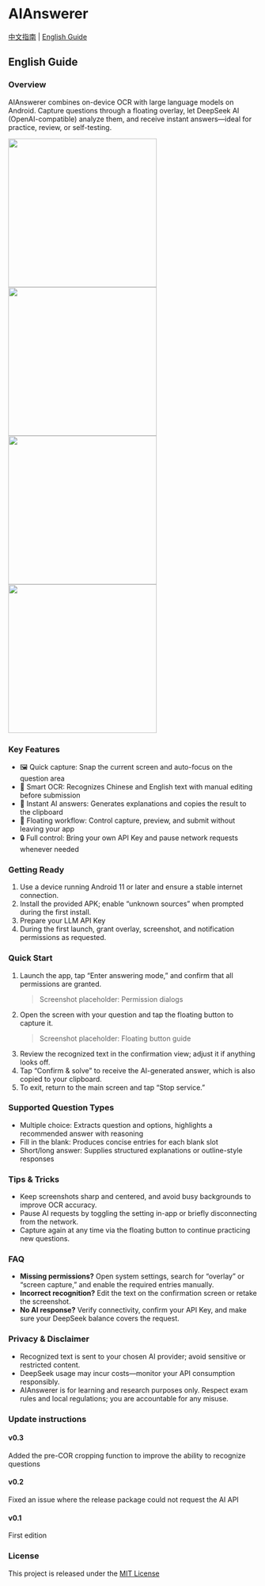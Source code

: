 # AIAnswerer

[中文指南](README.md#中文使用指南) | [English Guide](#english-guide)

## English Guide

### Overview
AIAnswerer combines on-device OCR with large language models on Android. Capture questions through a floating overlay, let DeepSeek AI (OpenAI-compatible) analyze them, and receive instant answers—ideal for practice, review, or self-testing.

<img src="./image/main.png" width="300px"> <img src="./image/ai_setting.jpg" width="300px"> <img src="./image/answerer.jpg" width="300px"> <img src="./image/crop_demo.jpg" width="300px">

### Key Features
- 🖼️ Quick capture: Snap the current screen and auto-focus on the question area
- 📝 Smart OCR: Recognizes Chinese and English text with manual editing before submission
- 🤖 Instant AI answers: Generates explanations and copies the result to the clipboard
- 💬 Floating workflow: Control capture, preview, and submit without leaving your app
- 🔒 Full control: Bring your own API Key and pause network requests whenever needed

### Getting Ready
1. Use a device running Android 11 or later and ensure a stable internet connection.
2. Install the provided APK; enable “unknown sources” when prompted during the first install.
3. Prepare your LLM API Key
4. During the first launch, grant overlay, screenshot, and notification permissions as requested.

### Quick Start
1. Launch the app, tap “Enter answering mode,” and confirm that all permissions are granted.  
   > Screenshot placeholder: Permission dialogs
2. Open the screen with your question and tap the floating button to capture it.  
   > Screenshot placeholder: Floating button guide
3. Review the recognized text in the confirmation view; adjust it if anything looks off.
4. Tap “Confirm & solve” to receive the AI-generated answer, which is also copied to your clipboard.
5. To exit, return to the main screen and tap “Stop service.”

### Supported Question Types
- Multiple choice: Extracts question and options, highlights a recommended answer with reasoning
- Fill in the blank: Produces concise entries for each blank slot
- Short/long answer: Supplies structured explanations or outline-style responses

### Tips & Tricks
- Keep screenshots sharp and centered, and avoid busy backgrounds to improve OCR accuracy.
- Pause AI requests by toggling the setting in-app or briefly disconnecting from the network.
- Capture again at any time via the floating button to continue practicing new questions.

### FAQ
- **Missing permissions?** Open system settings, search for “overlay” or “screen capture,” and enable the required entries manually.
- **Incorrect recognition?** Edit the text on the confirmation screen or retake the screenshot.
- **No AI response?** Verify connectivity, confirm your API Key, and make sure your DeepSeek balance covers the request.

### Privacy & Disclaimer
- Recognized text is sent to your chosen AI provider; avoid sensitive or restricted content.
- DeepSeek usage may incur costs—monitor your API consumption responsibly.
- AIAnswerer is for learning and research purposes only. Respect exam rules and local regulations; you are accountable for any misuse.

### Update instructions
#### v0.3
 Added the pre-COR cropping function to improve the ability to recognize questions

#### v0.2
 Fixed an issue where the release package could not request the AI API

#### v0.1
 First edition

### License
This project is released under the [MIT License](/LICENSE)
